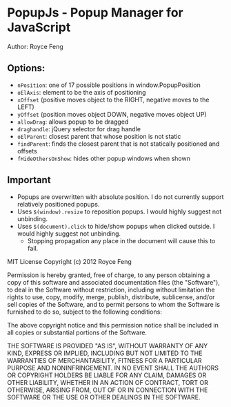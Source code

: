 PopupJs - Popup Manager for JavaScript
======================================
Author: Royce Feng

Options:
--------

 - `nPosition`: one of 17 possible positions in window.PopupPosition
 - `oElAxis`: element to be the axis of positioning
 - `xOffset` (positive moves object to the RIGHT, negative moves to the LEFT)
 - `yOffset` (position moves object DOWN, negative moves object UP)
 - `allowDrag`: allows popup to be dragged
 - `draghandle`: jQuery selector for drag handle
 - `oElParent`: closest parent that whose position is not static
 - `findParent`: finds the closest parent that is not statically positioned and offsets
 - `fHideOthersOnShow`: hides other popup windows when shown
 
Important
---------

 - Popups are overwritten with absolute position. I do not currently support relatively positioned popups.
 - Uses `$(window).resize` to reposition popups. I would highly suggest not unbinding.
 - Uses `$(document).click` to hide/show popups when clicked outside. I would highly suggest not unbinding.
     - Stopping propagation any place in the document will cause this to fail.

MIT License
Copyright (c) 2012 Royce Feng

Permission is hereby granted, free of charge, to any person obtaining a copy of this software and associated documentation files (the "Software"), to deal in the Software without restriction, including without limitation the rights to use, copy, modify, merge, publish, distribute, sublicense, and/or sell copies of the Software, and to permit persons to whom the Software is furnished to do so, subject to the following conditions:

The above copyright notice and this permission notice shall be included in all copies or substantial portions of the Software.

THE SOFTWARE IS PROVIDED "AS IS", WITHOUT WARRANTY OF ANY KIND, EXPRESS OR IMPLIED, INCLUDING BUT NOT LIMITED TO THE WARRANTIES OF MERCHANTABILITY, FITNESS FOR A PARTICULAR PURPOSE AND NONINFRINGEMENT. IN NO EVENT SHALL THE AUTHORS OR COPYRIGHT HOLDERS BE LIABLE FOR ANY CLAIM, DAMAGES OR OTHER LIABILITY, WHETHER IN AN ACTION OF CONTRACT, TORT OR OTHERWISE, ARISING FROM, OUT OF OR IN CONNECTION WITH THE SOFTWARE OR THE USE OR OTHER DEALINGS IN THE SOFTWARE.